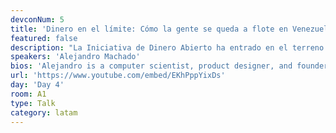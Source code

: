 ```yaml
---
devconNum: 5
title: 'Dinero en el límite: Cómo la gente se queda a flote en Venezuela'
featured: false
description: "La Iniciativa de Dinero Abierto ha entrado en el terreno para entender cómo sobreviven los venezolanos en medio de pesados controles de capitales, criminalización de los mercados libres, e hiperinflación. Compartiremos historias de lugares como Cúcuta, donde se utilizan facturas sin valor como arte y decoración de casa, y Caracas, donde los individuos están ahorrando en bitcoin, intercambiándolo por moneda local sólo en momentos de compras esenciales. Discutiremos conceptos para productos y servicios en lugares donde los regímenes tienen un control estricto de la sociedad y cómo se relacionan con la criptomoneda."
speakers: 'Alejandro Machado'
bios: 'Alejandro is a computer scientist, product designer, and founder of the Open Money Initiative. He’s focused on inspiring and shaping digital money products so they can be used by more Venezuelans.'
url: 'https://www.youtube.com/embed/EKhPppYixDs'
day: 'Day 4'
room: A1
type: Talk
category: latam
---
```



